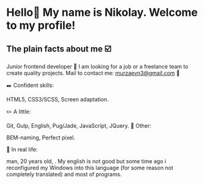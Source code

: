# Hello👋 My name is Nikolay. Welcome to my profile!
## The plain facts about me ☑️ 
Junior frontend developer 🔰 I am looking for a job or a freelance team to create quality projects. Mail to contact me: murzaevn3@gmail.com 📧

✒️ Сonfident skills:

HTML5,
CSS3/SCSS,
Screen аdaptation.

✏️ A little:

Git,
Gulp,
English,
Pug/Jade,
JavaScript, JQuery.
📂 Other:

BEM-naming,
Perfect pixel.

👦 In real life:

man,
20 years old,
.
My english is not good but some time ago i reconfigured my Windows into this language (for some reason not completely translated) and most of programs.
